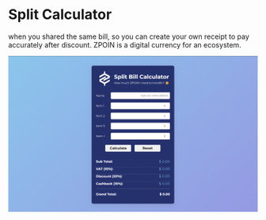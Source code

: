 # Split Calculator

when you shared the same bill, so you can create your own receipt to pay accurately after discount. ZPOIN is a digital currency for an ecosystem.

![demo](demo.png)
